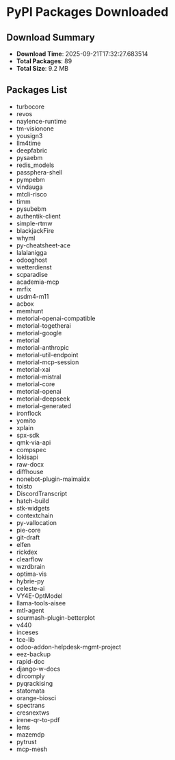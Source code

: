 # PyPI Packages Downloaded

## Download Summary
- **Download Time**: 2025-09-21T17:32:27.683514
- **Total Packages**: 89
- **Total Size**: 9.2 MB

## Packages List
- turbocore
- revos
- naylence-runtime
- tm-visionone
- yousign3
- llm4time
- deepfabric
- pysaebm
- redis_models
- passphera-shell
- pympebm
- vindauga
- mtcli-risco
- timm
- pysubebm
- authentik-client
- simple-rtmw
- blackjackFire
- whyml
- py-cheatsheet-ace
- lalalanigga
- odooghost
- wetterdienst
- scparadise
- academia-mcp
- mrfix
- usdm4-m11
- acbox
- memhunt
- metorial-openai-compatible
- metorial-togetherai
- metorial-google
- metorial
- metorial-anthropic
- metorial-util-endpoint
- metorial-mcp-session
- metorial-xai
- metorial-mistral
- metorial-core
- metorial-openai
- metorial-deepseek
- metorial-generated
- ironflock
- yomito
- xplain
- spx-sdk
- qmk-via-api
- compspec
- lokisapi
- raw-docx
- diffhouse
- nonebot-plugin-maimaidx
- toisto
- DiscordTranscript
- hatch-build
- stk-widgets
- contextchain
- py-vallocation
- pie-core
- git-draft
- elfen
- rickdex
- clearflow
- wzrdbrain
- optima-vis
- hybrie-py
- celeste-ai
- VY4E-OptModel
- llama-tools-aisee
- mtl-agent
- sourmash-plugin-betterplot
- v440
- inceses
- tce-lib
- odoo-addon-helpdesk-mgmt-project
- eez-backup
- rapid-doc
- django-w-docs
- dircomply
- pyqrackising
- statomata
- orange-biosci
- spectrans
- cresnextws
- irene-qr-to-pdf
- lems
- mazemdp
- pytrust
- mcp-mesh
